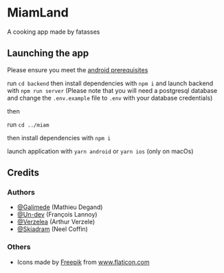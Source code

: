 # MiamLand

A cooking app made by fatasses

## Launching the app

Please ensure you meet the [android prerequisites](https://reactnative.dev/docs/environment-setup)


run `cd backend` then install dependencies with `npm i` and launch backend with  `npm run server`
(Please note that you will need a postgresql database and change the `.env.example` file to `.env` with your database credentials)

then

run `cd ../miam`



then install dependencies with `npm i`

launch application with `yarn android` or `yarn ios` (only on macOs)

## Credits

### Authors

* [@Galimede](https://github.com/Galimede) (Mathieu Degand) 
* [@Un-dev](https://github.com/Un-dev) (François Lannoy)
* [@Verzelea](https://github.com/Verzelea) (Arthur Verzele)
* [@Skiadram](https://github.com/Skiadram) (Neel Coffin)

### Others

* Icons made by <a href="https://www.freepik.com" title="Freepik">Freepik</a> from <a href="https://www.flaticon.com/" title="Flaticon">www.flaticon.com</a>
